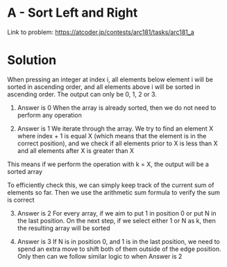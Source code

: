 # A - Sort Left and Right
Link to problem: https://atcoder.jp/contests/arc181/tasks/arc181_a

# Solution
When pressing an integer at index i, all elements below element i will be sorted in ascending order, and all elements above i will be sorted in ascending order. The output can only be 0, 1, 2 or 3.

1. Answer is 0
When the array is already sorted, then we do not need to perform any operation

2. Answer is 1
We iterate through the array. We try to find an element X where index + 1 is equal X (which means that the element is in the correct position), and we check if all elements prior to X is less than X and all elements after X is greater than X 

This means if we perform the operation with k = X, the output will be a sorted array

To efficiently check this, we can simply keep track of the current sum of elements so far. Then we use the arithmetic sum formula to verify the sum is correct

3. Answer is 2
For every array, if we aim to put 1 in position 0 or put N in the last position. On the next step, if we select either 1 or N as k, then the resulting array will be sorted

4. Answer is 3
If N is in position 0, and 1 is in the last position, we need to spend an extra move to shift both of them outside of the edge position. Only then can we follow similar logic to when Answer is 2